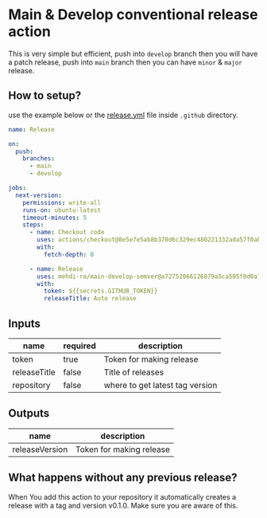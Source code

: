 # Main & Develop conventional release action

This is very simple but efficient, push into `develop` branch then you will have a patch release, push into `main` branch then you can have `minor` & `major` release.

## How to setup?

use the example below or the [release.yml](./.github/workflows/release.yml) file inside `.github` directory.

```yml
name: Release

on:
  push:
    branches:
      - main
      - develop

jobs:
  next-version:
    permissions: write-all
    runs-on: ubuntu-latest
    timeout-minutes: 5
    steps:
      - name: Checkout code
        uses: actions/checkout@8e5e7e5ab8b370d6c329ec480221332ada57f0ab
        with:
          fetch-depth: 0

      - name: Release
        uses: mehdi-ra/main-develop-semver@a72752066126879a5ca505f0d0a733ed9e9602e1
        with:
          token: ${{secrets.GITHUB_TOKEN}}
          releaseTitle: Auto release
```

## Inputs

| name         | required | description                     |
| ------------ | -------- | ------------------------------- |
| token        | true     | Token for making release        |
| releaseTitle | false    | Title of releases               |
| repository   | false    | where to get latest tag version |

## Outputs

| name           | description              |
| -------------- | ------------------------ |
| releaseVersion | Token for making release |

## What happens without any previous release?

When You add this action to your repository it automatically creates a release with a tag and version v0.1.0. Make sure you are aware of this.
